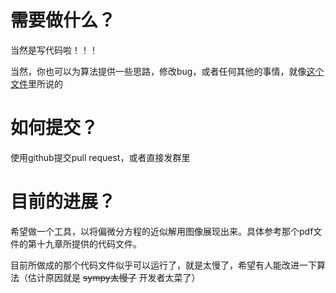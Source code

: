 # 需要做什么？

当然是写代码啦！！！

当然，你也可以为算法提供一些思路，修改bug，或者任何其他的事情，就像[这个文件](LICENCE.txt)里所说的

# 如何提交？

使用github提交pull request，或者直接发群里

# 目前的进展？

希望做一个工具，以将偏微分方程的近似解用图像展现出来。具体参考那个pdf文件的第十九章所提供的代码文件。

目前所做成的那个代码文件似乎可以运行了，就是太慢了，希望有人能改进一下算法（估计原因就是 ~~sympy太慢了~~ 开发者太菜了）
